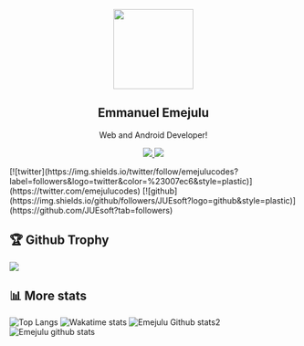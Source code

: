 <p align="center">
<a href="https://bit.ly/EmejuluPortfolio">
  <img width="140" src="https://avatars.githubusercontent.com/u/54607888?v=4" /> 
  </a> 
  <h2 align="center">Emmanuel Emejulu</h2>
  <p align="center">Web and Android Developer!</p>
</p>

<p align="center">
<a href="https://bit.ly/EmejuluPortfolio">
    <img src="https://visitor-badge.glitch.me/badge?page_id=JUEsoft"/> 
  </a>  
 <a href="https://bit.ly/EmejuluPortfolio">
    <img src="https://wakatime.com/badge/user/6887a696-3885-4b54-a72b-318b6f2379be.svg"/> 
  </a>
</p>
[![twitter](https://img.shields.io/twitter/follow/emejulucodes?label=followers&logo=twitter&color=%23007ec6&style=plastic)](https://twitter.com/emejulucodes)
[![github](https://img.shields.io/github/followers/JUEsoft?logo=github&style=plastic)](https://github.com/JUEsoft?tab=followers)

<p>
<h2>🏆 Github Trophy </h2>
<a href="https://bit.ly/EmejuluPortfolio">
<img src="https://github-profile-trophy.vercel.app/?username=JUEsoft">
</a>
</p>

## 📊 More stats
![Top Langs](https://github-readme-stats.vercel.app/api/top-langs/?username=JUESoft&layout=compact&include_all_commits=true&&count_private=true&langs_count=20)
![Wakatime stats](https://github-readme-stats.vercel.app/api/wakatime?username=emejulu&layout=compact)
![Emejulu Github stats2](https://github-readme-streak-stats.herokuapp.com/?user=JUEsoft&layout=compact&include_all_commits=true&&count_private=true&langs_count=20)
![Emejulu github stats](https://github-readme-stats.vercel.app/api?username=JUEsoft&show_icons=true&include_all_commits=true&&count_private=true)
